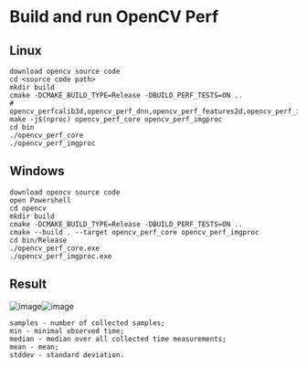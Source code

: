 # Build and run OpenCV Perf 

## Linux
```
download opencv source code
cd <source code path>
mkdir build
cmake -DCMAKE_BUILD_TYPE=Release -DBUILD_PERF_TESTS=ON ..
# opencv_perfcalib3d,opencv_perf_dnn,opencv_perf_features2d,opencv_perf_imgcodes,opencv_perf_objdetect,opencv_perf_photo,opencv_perf_stitching,opencv_perf_video,opencv_perf_videoio,opencv_perf_core,opencv_perf_imgproc
make -j$(nproc) opencv_perf_core opencv_perf_imgproc
cd bin
./opencv_perf_core
./opencv_perf_imgproc
```


## Windows 
```
download opencv source code
open Powershell
cd opencv
mkdir build
cmake -DCMAKE_BUILD_TYPE=Release -DBUILD_PERF_TESTS=ON ..
cmake --build . --target opencv_perf_core opencv_perf_imgproc
cd bin/Release
./opencv_perf_core.exe
./opencv_perf_imgproc.exe
```
## Result
![image](https://github.com/zhupailiangx/Works/assets/120553507/73470fe8-5d84-4425-93ac-49a7bd9f531c)![image](https://github.com/zhupailiangx/Works/assets/120553507/b941228a-d859-4e6b-9efe-55a97c1952a9)


```
samples - number of collected samples;
min - minimal observed time;
median - median over all collected time measurements;
mean - mean;
stddev - standard deviation.
```
